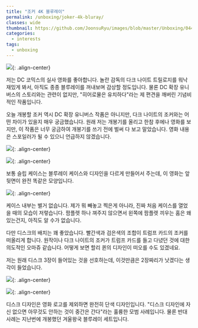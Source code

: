 ```yaml
---
title: "조커 4K 블루레이"
permalink: /unboxing/joker-4k-bluray/
classes: wide
thumbnail: https://github.com/JoonsuRyu/images/blob/master/Unboxing/044/00.jpg?raw=true
categories:
  - interests
tags:
  - unboxing
---
```


![](https://github.com/JoonsuRyu/images/blob/master/Unboxing/044/00.jpg?raw=true){: .align-center}

저는 DC 코믹스의 실사 영화를 좋아합니다. 놀란 감독의 다크 나이트 트릴로지를 워낙 재밌게 봐서, 아직도 종종 블루레이를 꺼내보며 감상할 정도입니다. 물론 DC 확장 유니버스의 스토리와는 관련이 없지만, "히어로물은 유치하다"라는 제 편견을 깨버린 기념비적인 작품입니다.

오늘 개봉할 조커 역시 DC 확장 유니버스 작품은 아니지만, 다크 나이트의 조커와는 어떤 차이가 있을지 매우 궁금했습니다. 원래 저는 개봉기를 올리고 한참 후에나 영화를 보지만, 이 작품은 너무 궁금하여 개봉기를 쓰기 전에 벌써 다 보고 말았습니다. 영화 내용은 스포일러가 될 수 있으니 언급하지 않겠습니다.

![](https://github.com/JoonsuRyu/images/blob/master/Unboxing/044/01.jpg?raw=true){: .align-center}

![](https://github.com/JoonsuRyu/images/blob/master/Unboxing/044/02.jpg?raw=true){: .align-center}

보통 슬립 케이스는 블루레이 케이스와 디자인을 다르게 만들어서 주는데, 이 영화는 앞 뒷면이 완전 똑같은 모양입니다.

![](https://github.com/JoonsuRyu/images/blob/master/Unboxing/044/03.jpg?raw=true){: .align-center}

케이스 내부는 별거 없습니다. 제가 뭐 빼놓고 찍은게 아니라, 진짜 처음 케이스를 열었을 때의 모습이 저렇습니다. 팜플렛 하나 껴주지 않으면서 왼쪽에 팜플렛 끼우는 홈은 왜 있는건지, 아직도 알 수가 없습니다.

다만 디스크의 배치는 꽤 좋았습니다. 빨간색과 검은색의 조합이 트럼프 카드의 조커를 떠올리게 합니다. 원작이나 다크 나이트의 조커가 트럼프 카드를 들고 다녔던 것에 대한 의도적인 오마쥬 같습니다. 어떻게 보면 할리 퀸의 디자인이 떠오를 수도 있겠네요.

저는 원래 디스크 3장이 들어있는 것을 선호하는데, 이것만큼은 2장짜리가 낫겠다는 생각이 들었습니다.

![](https://github.com/JoonsuRyu/images/blob/master/Unboxing/044/04.jpg?raw=true){: .align-center}

![](https://github.com/JoonsuRyu/images/blob/master/Unboxing/044/05.jpg?raw=true){: .align-center}

디스크 디자인은 영화 로고를 제외하면 완전히 단색 디자인입니다. "디스크 디자인에 자신 없으면 아무것도 안하는 것이 중간은 간다"라는 훌륭한 모범 사례입니다. 물론 반대 사례는 지난번에 개봉했던 겨울왕국 블루레이 세트입니다.